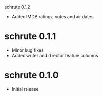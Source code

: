 schrute 0.1.2
* Added IMDB ratings, votes and air dates

# schrute 0.1.1
* Minor bug fixes
* Added writer and director feature columns

# schrute 0.1.0
* Initial release


